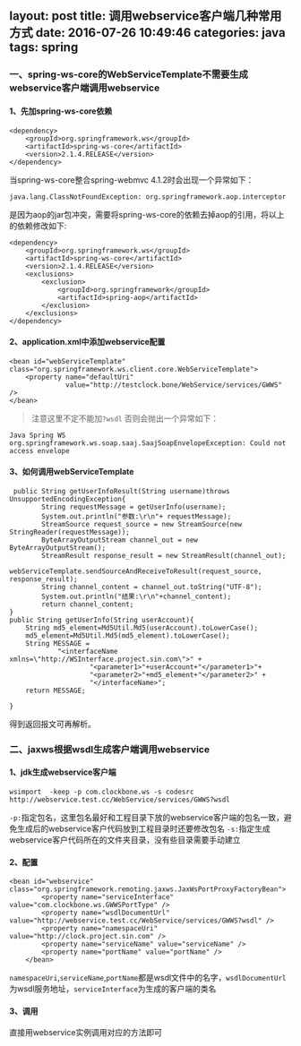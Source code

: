 layout: post
title: 调用webservice客户端几种常用方式
date: 2016-07-26 10:49:46
categories: java
tags: spring
---
### 一、spring-ws-core的WebServiceTemplate不需要生成webservice客户端调用webservice
#### 1、先加spring-ws-core依赖
```
<dependency>
    <groupId>org.springframework.ws</groupId>
    <artifactId>spring-ws-core</artifactId>
    <version>2.1.4.RELEASE</version>
</dependency>
```
当spring-ws-core整合spring-webmvc 4.1.2时会出现一个异常如下：
```
java.lang.ClassNotFoundException: org.springframework.aop.interceptor
```
是因为aop的jar包冲突，需要将spring-ws-core的依赖去掉aop的引用，将以上的依赖修改如下:
```
<dependency>
    <groupId>org.springframework.ws</groupId>
    <artifactId>spring-ws-core</artifactId>
    <version>2.1.4.RELEASE</version>
    <exclusions>
        <exclusion>
            <groupId>org.springframework</groupId>
            <artifactId>spring-aop</artifactId>
        </exclusion>
    </exclusions>
</dependency>
```
#### 2、application.xml中添加webservice配置
```
<bean id="webServiceTemplate" class="org.springframework.ws.client.core.WebServiceTemplate">
    <property name="defaultUri"
              value="http://testclock.bone/WebService/services/GWWS" />
</bean>
```
> 注意这里不定不能加`?wsdl`
否则会抛出一个异常如下：
```
Java Spring WS org.springframework.ws.soap.saaj.SaajSoapEnvelopeException: Could not access envelope
```
#### 3、如何调用webServiceTemplate
```
 public String getUserInfoResult(String username)throws UnsupportedEncodingException{
        String requestMessage = getUserInfo(username);
        System.out.println("参数:\r\n"+ requestMessage);
        StreamSource request_source = new StreamSource(new StringReader(requestMessage));
        ByteArrayOutputStream channel_out = new ByteArrayOutputStream();
        StreamResult response_result = new StreamResult(channel_out);
        webServiceTemplate.sendSourceAndReceiveToResult(request_source, response_result);
        String channel_content = channel_out.toString("UTF-8");
        System.out.println("结果:\r\n"+channel_content);
        return channel_content;
}
public String getUserInfo(String userAccount){
    String md5_element=Md5Util.Md5(userAccount).toLowerCase();
    md5_element=Md5Util.Md5(md5_element).toLowerCase();
    String MESSAGE =
            "<interfaceName xmlns=\"http://WSInterface.project.sin.com\">" +
                    "<parameter1>"+userAccount+"</parameter1>"+
                    "<parameter2>"+md5_element+"</parameter2>" +
                    "</interfaceName>";
    return MESSAGE;

}
```
得到返回报文可再解析。
### 二、jaxws根据wsdl生成客户端调用webservice
#### 1、jdk生成webservice客户端
```
wsimport  -keep -p com.clockbone.ws -s codesrc http://webservice.test.cc/WebService/services/GWWS?wsdl
```
`-p:`指定包名，这里包名最好和工程目录下放的webservice客户端的包名一致，避免生成后的webservice客户代码放到工程目录时还要修改包名
`-s:`指定生成webservice客户代码所在的文件夹目录，没有些目录需要手动建立
#### 2、配置
```
<bean id="webservice" class="org.springframework.remoting.jaxws.JaxWsPortProxyFactoryBean">
        <property name="serviceInterface" value="com.clockbone.ws.GWWSPortType" />
        <property name="wsdlDocumentUrl" value="http://webservice.test.cc/WebService/services/GWWS?wsdl" />
        <property name="namespaceUri" value="http://clock.project.sin.com" />
        <property name="serviceName" value="serviceName" />
        <property name="portName" value="portName" />
    </bean>
```
`namespaceUri`,`serviceName`,`portName`都是wsdl文件中的名字，`wsdlDocumentUrl`为wsdl服务地址，`serviceInterface`为生成的客户端的类名
#### 3、调用
直接用webservice实例调用对应的方法即可

